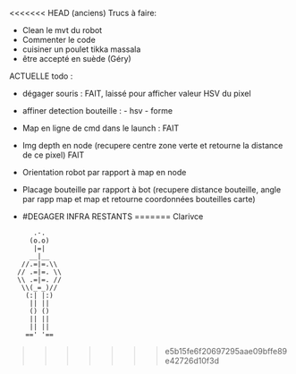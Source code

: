 <<<<<<< HEAD
(anciens) Trucs à faire:
- Clean le mvt du robot 
- Commenter le code
- cuisiner un poulet tikka massala
- être accepté en suède (Géry)



ACTUELLE todo :
- dégager souris : FAIT, laissé pour afficher valeur HSV du pixel
- affiner detection bouteille :
        - hsv
        - forme

- Map en ligne de cmd dans le launch : FAIT
- Img depth en node (recupere centre zone verte et retourne la distance de ce pixel) FAIT

- Orientation robot par rapport à map en node
- Placage bouteille par rapport à bot (recupere distance bouteille, angle par rapp map et map et retourne coordonnées bouteilles carte)

- #DEGAGER INFRA RESTANTS
=======
Clarivce
```
      .-.
     (o.o)
      |=|
     __|__
   //.=|=.\\
  // .=|=. \\
  \\ .=|=. //
   \\(_=_)//
    (:| |:)
     || ||
     () ()
     || ||
     || ||
    ==' '==
```
>>>>>>> e5b15fe6f20697295aae09bffe89e42726d10f3d

